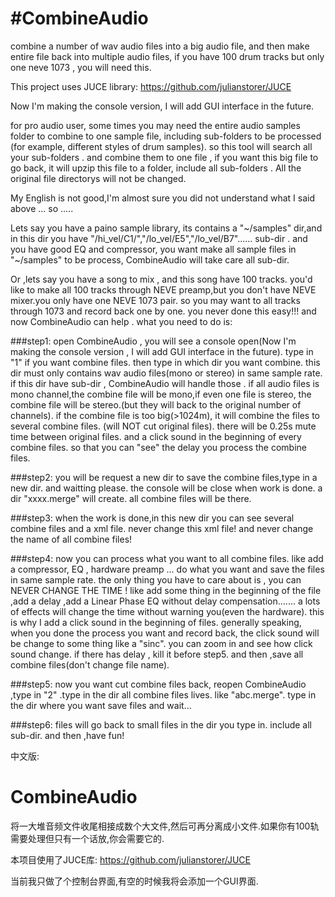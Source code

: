 #CombineAudio
==========================

combine a number of wav audio files into a big audio file, and then make entire file back into multiple audio files, 
if you have 100 drum tracks but only one neve 1073 , you will need this.

This project uses JUCE library:
https://github.com/julianstorer/JUCE

Now I'm making the console version, I will add GUI interface in the future.

for pro audio user, some times you may need the entire audio samples folder to combine to one sample file,
including sub-folders to be processed (for example, different styles of drum samples). so this tool will search
all your sub-folders . and combine them to one file , if you want this big file to go back, it will upzip this file
to a folder, include all sub-folders . All the original file directorys will not be changed.

My English is not good,I'm almost sure you did not understand what I said above ... so .....

Lets say you have a paino sample library, its contains a "~/samples" dir,and in this dir you have 
"/hi_vel/C1/","/lo_vel/E5","/lo_vel/B7"...... sub-dir . and you have good
EQ and compressor, you want make all sample files in "~/samples" to be process, CombineAudio will
take care all sub-dir.

Or ,lets say you have a song to mix , and this song have 100 tracks. you'd like to make all 100 tracks 
through NEVE preamp,but you don't have NEVE mixer.you only have one NEVE 1073 pair. so you 
may want to all tracks through 1073 and record back one by one. you never done this easy!!!
and now CombineAudio can help . what you need to do is:

###step1:
	open CombineAudio , you will see a console open(Now I'm making the console version
	, I will add GUI interface in the future). type in "1" if you want combine files.
	then type in which dir you want combine.
	this dir must only contains wav audio files(mono or stereo) in same sample rate.
	if this dir have sub-dir , CombineAudio will handle those .
	if all audio files is mono channel,the combine file will be mono,if even one file is stereo,
	the combine file will be stereo.(but they will back to the original number of channels). if 
	the combine file is too big(>1024m), it will combine the files to several combine files.
	(will NOT cut original files). there will be 0.25s mute time between original files.
	and a click sound in the beginning of every combine files. so that you can "see" the delay 
	you process the combine files.

###step2:
	you will be request a new dir to save the combine files,type in a new dir. and waitting please.
	the console will be close when work is done. a dir "xxxx.merge" will create. all combine files 
	will be there.

###step3:
	when the work is done,in this new dir you can see several combine files and a xml file. never change
	this xml file! and never change the name of all combine files!

###step4:
	now you can process what you want to all combine files. like add a compressor, EQ , hardware preamp ...
	do what you want and save the files in same sample rate. the only thing you have to care about is ,
	you can NEVER CHANGE THE TIME ! like add some thing in the beginning of the file ,add a delay
	,add a Linear Phase EQ without delay compensation.......
	a lots of effects will change the time without warning you(even the hardware). this is why I add a 
	click sound in the beginning of files. generally speaking, when you done the process you want and record back,
	the click sound will be change to some thing like a "sinc". you can zoom in and see how click sound change.
	if there has delay , kill it before step5. and then ,save all combine files(don't change file name).

###step5:
	now you want cut combine files back, reopen CombineAudio ,type in "2" .type in the dir all combine files lives.
	like "abc.merge". type in the dir where you want save files and wait...

###step6:
	files will go back to small files in the dir you type in. include all sub-dir. and then ,have fun!

中文版:

CombineAudio
==========================

将一大堆音频文件收尾相接成数个大文件,然后可再分离成小文件.如果你有100轨需要处理但只有一个话放,你会需要它的.

本项目使用了JUCE库:
https://github.com/julianstorer/JUCE

当前我只做了个控制台界面,有空的时候我将会添加一个GUI界面.
